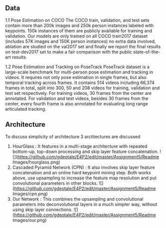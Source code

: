 ## Data
1.1 Pose Estimation on COCO
The COCO train, validation, and test sets contain more than 200k images and 250k person instances labeled with keypoints. 
150k instances of them are publicly available for training and validation. Our models are only trained on all COCO train2017 dataset 
(includes 57K images and 150K person instances) no extra data involved, ablation are studied on the val2017 set and finally we report 
the final results on test-dev2017 set to make a fair comparison with the public state-of-the-art results

1.2 Pose Estimation and Tracking on PoseTrack
PoseTrack dataset is a large-scale benchmark for multi-person pose estimation and tracking in videos. It requires not only pose estimation 
in single frames, but also temporal tracking across frames. It contains 514 videos including 66,374 frames in total, split into 300, 50 and 
208 videos for training, validation and test set respectively. For training videos, 30 frames from the center are annotated. For
validation and test videos, besides 30 frames from the center, every fourth frame is also annotated for evaluating long range articulated
tracking.

## Architecture
To discuss simplicity of architecture 3 arctitectures are discussed 
1. HourGlass : It features in a multi-stage architecture with repeated bottom-up, top-down processing and skip layer feature concatenation.
![](https://github.com/gdeotale/E4P2/edit/master/Assignment5/Readme Images/hourglass.png)
2. Cascaded Pyramid Network (CPN) : It also involves skip layer feature concatenation and an online hard keypoint mining step.
Both works above, use upsampling to increase the feature map resolution and put convolutional parameters in other blocks.
![](https://github.com/gdeotale/E4P2/edit/master/Assignment5/Readme Images/cpn.png)
3. Our Network : This combines the upsampling and convolutional parameters into deconvolutional layers in a much simpler way, without using skip layer connections.
![](https://github.com/gdeotale/E4P2/edit/master/Assignment5/Readme Images/our.png)

